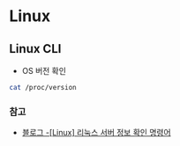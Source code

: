 # Linux
## Linux CLI
- OS 버전 확인
```bash
cat /proc/version
```
### 참고
- [블로그 -[Linux] 리눅스 서버 정보 확인 명령어](https://argali.tistory.com/58)